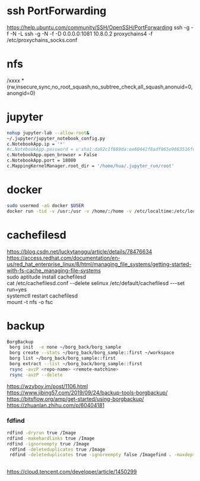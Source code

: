 # ssh PortForwarding
https://help.ubuntu.com/community/SSH/OpenSSH/PortForwarding
ssh -g -f -N -L 
ssh -g -N -f -D 0.0.0.0:1081 10.8.0.2
proxychains4 -f /etc/proxychains_socks.conf 


# nfs
/xxxx  *(rw,insecure,sync,no_root_squash,no_subtree_check,all_squash,anonuid=0,anongid=0)

# jupyter
```bash
nohup jupyter-lab --allow-root&
~/.jupyter/jupyter_notebook_config.py
c.NotebookApp.ip = '*'
#c.NotebookApp.password = u'sha1:da92c1f689da:ee60442f8adf965e9663516fe55ecf29cec3f826'
c.NotebookApp.open_browser = False
c.NotebookApp.port = 18080
c.MappingKernelManager.root_dir = '/home/hua/.jupyter_run/root' 
```
# docker
```bash
sudo usermod -aG docker $USER
docker run -tid -v /usr:/usr -v /home/:/home -v /etc/localtime:/etc/localtime  -p 5024:22 -e POD_NODE_NAME=10.154.243.240  --privileged=true --name build_usr2 xxxx /bin/bash
```
# cachefilesd
https://blog.csdn.net/luckytanggu/article/details/78476634   
https://access.redhat.com/documentation/en-us/red_hat_enterprise_linux/8/html/managing_file_systems/getting-started-with-fs-cache_managing-file-systems  
sudo aptitude  install cachefilesd   
cat /etc/cachefilesd.conf  --delete selinux 
/etc/default/cachefilesd  ---set run=yes   
systemctl restart cachefilesd  
mount -t nfs -o fsc  

# backup
```bash
BorgBackup 
 borg init  -e none ~/borg_back/borg_sample 
 borg create --stats ~/borg_back/borg_sample::first ~/workspace 
 borg list ~/borg_back/borg_sample::first 
 borg extract --list ~/borg_back/borg_sample::first 
 rsync -avzP <repo-name> <remote-matchine> 
 rsync -avzP --delete 
```
https://wzyboy.im/post/1106.html
https://www.jibing57.com/2019/09/24/backup-tools-borgbackup/ 
https://bitsflow.org/amp/get-started/using-borgbackup/
https://zhuanlan.zhihu.com/p/60404181

### fdfind
```bash
rdfind -dryrun true /Image
rdfind -makehardlinks true /Image
rdfind -ignoreempty true /Image
 rdfind -deleteduplicates true /Image
 rdfind -deleteduplicates true -ignoreempty false /Imagefind . -maxdepth 1 -type d -empty -exec rm -rf {} \;
 
```
https://cloud.tencent.com/developer/article/1450299
